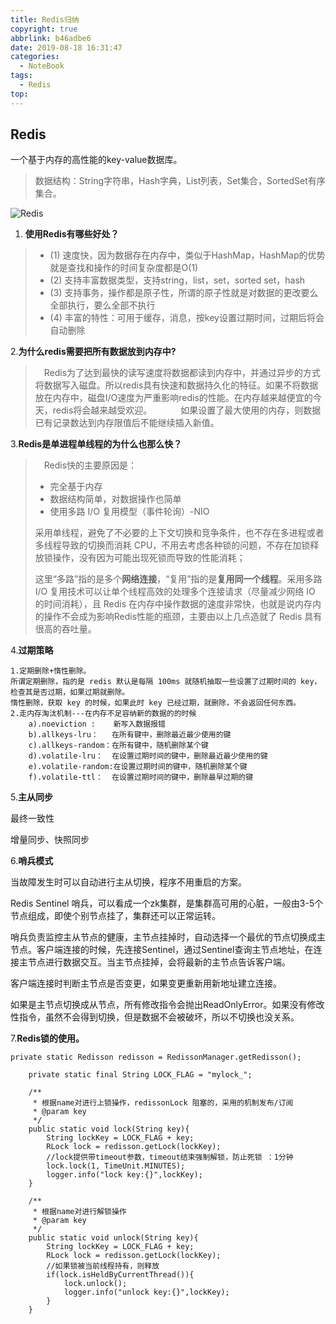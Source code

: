 ```yaml
---
title: Redis归纳
copyright: true
abbrlink: b46adbe6
date: 2019-08-18 16:31:47
categories:
  - NoteBook
tags: 
  - Redis
top:
---
```


## Redis 
一个基于内存的高性能的key-value数据库。

> 数据结构：String字符串，Hash字典，List列表，Set集合，SortedSet有序集合。

![Redis](Redis.png)

<!-- more -->
1. **使用Redis有哪些好处？**

> - (1) 速度快，因为数据存在内存中，类似于HashMap，HashMap的优势就是查找和操作的时间复杂度都是O(1)
> - (2) 支持丰富数据类型，支持string，list，set，sorted set，hash
> - (3) 支持事务，操作都是原子性，所谓的原子性就是对数据的更改要么全部执行，要么全部不执行
> - (4) 丰富的特性：可用于缓存，消息，按key设置过期时间，过期后将会自动删除

2.**为什么redis需要把所有数据放到内存中?**
> 　Redis为了达到最快的读写速度将数据都读到内存中，并通过异步的方式将数据写入磁盘。所以redis具有快速和数据持久化的特征。如果不将数据放在内存中，磁盘I/O速度为严重影响redis的性能。在内存越来越便宜的今天，redis将会越来越受欢迎。
> 　　　如果设置了最大使用的内存，则数据已有记录数达到内存限值后不能继续插入新值。

3.**Redis是单进程单线程的为什么也那么快？**

> 　Redis快的主要原因是：
> - 完全基于内存
> - 数据结构简单，对数据操作也简单
> - 使用多路 I/O 复用模型（事件轮询）-NIO
> 
> 采用单线程，避免了不必要的上下文切换和竞争条件，也不存在多进程或者多线程导致的切换而消耗 CPU，不用去考虑各种锁的问题，不存在加锁释放锁操作，没有因为可能出现死锁而导致的性能消耗；
>
>这里“多路”指的是多个**网络连接**，“复用”指的是**复用同一个线程**。采用多路 I/O 复用技术可以让单个线程高效的处理多个连接请求（尽量减少网络 IO 的时间消耗），且 Redis 在内存中操作数据的速度非常快，也就是说内存内的操作不会成为影响Redis性能的瓶颈，主要由以上几点造就了 Redis 具有很高的吞吐量。

4.**过期策略**

```
1.定期删除+惰性删除。
所谓定期删除，指的是 redis 默认是每隔 100ms 就随机抽取一些设置了过期时间的 key，检查其是否过期，如果过期就删除。
惰性删除，获取 key 的时候，如果此时 key 已经过期，就删除，不会返回任何东西。
2.走内存淘汰机制---在内存不足容纳新的数据的的时候
    a).noeviction :    新写入数据报错
    b).allkeys-lru：   在所有键中，删除最近最少使用的键
    c).allkeys-random：在所有键中，随机删除某个键
    d).volatile-lru：  在设置过期时间的键中，删除最近最少使用的键
    e).volatile-random:在设置过期时间的键中，随机删除某个键
    f).volatile-ttl：  在设置过期时间的键中，删除最早过期的键
```

5.**主从同步**

最终一致性

增量同步、快照同步

6.**哨兵模式**

当故障发生时可以自动进行主从切换，程序不用重启的方案。

Redis Sentinel 哨兵，可以看成一个zk集群，是集群高可用的心脏，一般由3-5个节点组成，即使个别节点挂了，集群还可以正常运转。

哨兵负责监控主从节点的健康，主节点挂掉时，自动选择一个最优的节点切换成主节点。客户端连接的时候，先连接Sentinel，通过Sentinel查询主节点地址，在连接主节点进行数据交互。当主节点挂掉，会将最新的主节点告诉客户端。

客户端连接时判断主节点是否变更，如果变更重新用新地址建立连接。

如果是主节点切换成从节点，所有修改指令会抛出ReadOnlyError。如果没有修改性指令，虽然不会得到切换，但是数据不会被破坏，所以不切换也没关系。

7.**Redis锁的使用。**

```
private static Redisson redisson = RedissonManager.getRedisson();

    private static final String LOCK_FLAG = "mylock_";

    /**
     * 根据name对进行上锁操作，redissonLock 阻塞的，采用的机制发布/订阅
     * @param key
     */
    public static void lock(String key){
        String lockKey = LOCK_FLAG + key;
        RLock lock = redisson.getLock(lockKey);
        //lock提供带timeout参数，timeout结束强制解锁，防止死锁 ：1分钟
        lock.lock(1, TimeUnit.MINUTES);
        logger.info("lock key:{}",lockKey);
    }

    /**
     * 根据name对进行解锁操作
     * @param key
     */
    public static void unlock(String key){
        String lockKey = LOCK_FLAG + key;
        RLock lock = redisson.getLock(lockKey);
        //如果锁被当前线程持有，则释放
        if(lock.isHeldByCurrentThread()){
            lock.unlock();
            logger.info("unlock key:{}",lockKey);
        }
    }
```
